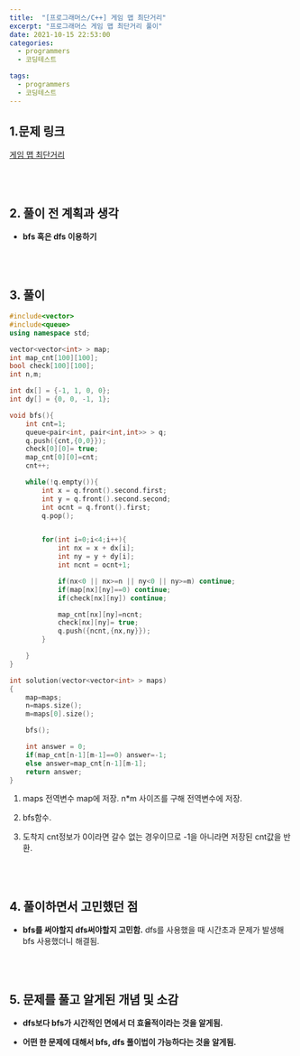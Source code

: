 ```yaml
---
title:  "[프로그래머스/C++] 게임 맵 최단거리"
excerpt: "프로그래머스 게임 맵 최단거리 풀이"
date: 2021-10-15 22:53:00
categories:
  - programmers
  - 코딩테스트

tags:
  - programmers
  - 코딩테스트
---
```


## 1.문제 링크

[게임 맵 최단거리](https://programmers.co.kr/learn/courses/30/lessons/1844)

<br>
<br>

## 2. 풀이 전 계획과 생각

- **bfs 혹은 dfs 이용하기**


<br>
<br>

## 3. 풀이

```cpp
#include<vector>
#include<queue>
using namespace std;

vector<vector<int> > map;
int map_cnt[100][100];
bool check[100][100];
int n,m;

int dx[] = {-1, 1, 0, 0};
int dy[] = {0, 0, -1, 1};

void bfs(){
    int cnt=1;
    queue<pair<int, pair<int,int>> > q;
    q.push({cnt,{0,0}});
    check[0][0]= true;
    map_cnt[0][0]=cnt;
    cnt++;

    while(!q.empty()){
        int x = q.front().second.first;
        int y = q.front().second.second;
        int ocnt = q.front().first;
        q.pop();


        for(int i=0;i<4;i++){
            int nx = x + dx[i];
            int ny = y + dy[i];
            int ncnt = ocnt+1;

            if(nx<0 || nx>=n || ny<0 || ny>=m) continue;
            if(map[nx][ny]==0) continue;
            if(check[nx][ny]) continue;

            map_cnt[nx][ny]=ncnt;
            check[nx][ny]= true;
            q.push({ncnt,{nx,ny}});
        }

    }
}

int solution(vector<vector<int> > maps)
{
    map=maps;
    n=maps.size();
    m=maps[0].size();

    bfs();

    int answer = 0;
    if(map_cnt[n-1][m-1]==0) answer=-1;
    else answer=map_cnt[n-1][m-1];
    return answer;
}
```

1. maps 전역변수 map에 저장. n*m 사이즈를 구해 전역변수에 저장.

2. bfs함수.

3. 도착지 cnt정보가 0이라면 갈수 없는 경우이므로 -1을 아니라면 저장된 cnt값을 반환.


<br>
<br>

## 4. 풀이하면서 고민했던 점

- **bfs를 써야할지 dfs써야할지 고민함.**
dfs를 사용했을 때 시간초과 문제가 발생해 bfs 사용했더니 해결됨.


<br>
<br>

## 5. 문제를 풀고 알게된 개념 및 소감

- **dfs보다 bfs가 시간적인 면에서 더 효율적이라는 것을 알게됨.**

- **어떤 한 문제에 대해서 bfs, dfs 풀이법이 가능하다는 것을 알게됨.**
